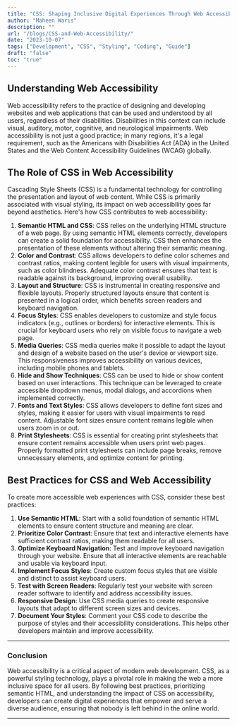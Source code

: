 ```yaml
---
title: "CSS: Shaping Inclusive Digital Experiences Through Web Accessibility"
author: "Maheen Waris"
description: ""
url: "/blogs/CSS-and-Web-Accessibility/"
date: "2023-10-07"
tags: ["Development", "CSS", "Styling", "Coding", "Guide"]
draft: "false"
toc: "true"
---
```


## Understanding Web Accessibility

Web accessibility refers to the practice of designing and developing websites and web applications that can be used and understood by all users, regardless of their disabilities. Disabilities in this context can include visual, auditory, motor, cognitive, and neurological impairments. Web accessibility is not just a good practice; in many regions, it's a legal requirement, such as the Americans with Disabilities Act (ADA) in the United States and the Web Content Accessibility Guidelines (WCAG) globally.

## The Role of CSS in Web Accessibility

Cascading Style Sheets (CSS) is a fundamental technology for controlling the presentation and layout of web content. While CSS is primarily associated with visual styling, its impact on web accessibility goes far beyond aesthetics. Here's how CSS contributes to web accessibility:

1. **Semantic HTML and CSS**: CSS relies on the underlying HTML structure of a web page. By using semantic HTML elements correctly, developers can create a solid foundation for accessibility. CSS then enhances the presentation of these elements without altering their semantic meaning.
2. **Color and Contrast**: CSS allows developers to define color schemes and contrast ratios, making content legible for users with visual impairments, such as color blindness. Adequate color contrast ensures that text is readable against its background, improving overall usability.
3. **Layout and Structure**: CSS is instrumental in creating responsive and flexible layouts. Properly structured layouts ensure that content is presented in a logical order, which benefits screen readers and keyboard navigation.
4. **Focus Styles**: CSS enables developers to customize and style focus indicators (e.g., outlines or borders) for interactive elements. This is crucial for keyboard users who rely on visible focus to navigate a web page.
5. **Media Queries**: CSS media queries make it possible to adapt the layout and design of a website based on the user's device or viewport size. This responsiveness improves accessibility on various devices, including mobile phones and tablets.
6. **Hide and Show Techniques**: CSS can be used to hide or show content based on user interactions. This technique can be leveraged to create accessible dropdown menus, modal dialogs, and accordions when implemented correctly.
7. **Fonts and Text Styles**: CSS allows developers to define font sizes and styles, making it easier for users with visual impairments to read content. Adjustable font sizes ensure content remains legible when users zoom in or out.
8. **Print Stylesheets**: CSS is essential for creating print stylesheets that ensure content remains accessible when users print web pages. Properly formatted print stylesheets can include page breaks, remove unnecessary elements, and optimize content for printing.

## Best Practices for CSS and Web Accessibility

To create more accessible web experiences with CSS, consider these best practices:

1. **Use Semantic HTML**: Start with a solid foundation of semantic HTML elements to ensure content structure and meaning are clear.
2. **Prioritize Color Contrast**: Ensure that text and interactive elements have sufficient contrast ratios, making them readable for all users.
3. **Optimize Keyboard Navigation**: Test and improve keyboard navigation through your website. Ensure that all interactive elements are reachable and usable via keyboard input.
4. **Implement Focus Styles**: Create custom focus styles that are visible and distinct to assist keyboard users.
5. **Test with Screen Readers**: Regularly test your website with screen reader software to identify and address accessibility issues.
6. **Responsive Design**: Use CSS media queries to create responsive layouts that adapt to different screen sizes and devices.
7. **Document Your Styles**: Comment your CSS code to describe the purpose of styles and their accessibility considerations. This helps other developers maintain and improve accessibility.

<hr>

### Conclusion

Web accessibility is a critical aspect of modern web development. CSS, as a powerful styling technology, plays a pivotal role in making the web a more inclusive space for all users. By following best practices, prioritizing semantic HTML, and understanding the impact of CSS on accessibility, developers can create digital experiences that empower and serve a diverse audience, ensuring that nobody is left behind in the online world.

<script src="https://utteranc.es/client.js"
        repo="maheenwaris/Website"
        issue-term="pathname"
        theme="github-dark"
        crossorigin="anonymous"
        async>
</script>

---
